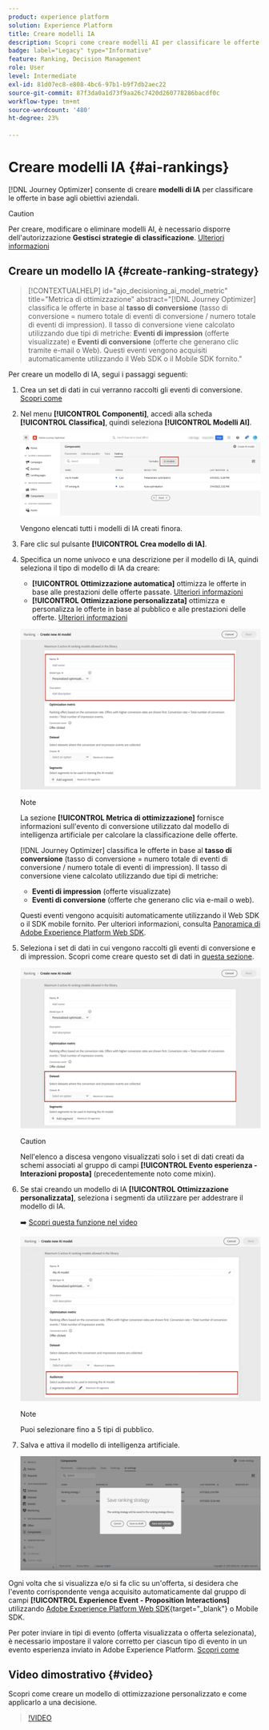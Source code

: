 ```yaml
---
product: experience platform
solution: Experience Platform
title: Creare modelli IA
description: Scopri come creare modelli AI per classificare le offerte
badge: label="Legacy" type="Informative"
feature: Ranking, Decision Management
role: User
level: Intermediate
exl-id: 81d07ec8-e808-4bc6-97b1-b9f7db2aec22
source-git-commit: 87f3da0a1d73f9aa26c7420d260778286bacdf0c
workflow-type: tm+mt
source-wordcount: '480'
ht-degree: 23%

---
```


# Creare modelli IA {#ai-rankings}

[!DNL Journey Optimizer] consente di creare **modelli di IA** per classificare le offerte in base agli obiettivi aziendali.

>[!CAUTION]
>
>Per creare, modificare o eliminare modelli AI, è necessario disporre dell&#39;autorizzazione **Gestisci strategie di classificazione**. [Ulteriori informazioni](../../administration/high-low-permissions.md#manage-ranking-strategies)

## Creare un modello IA {#create-ranking-strategy}

>[!CONTEXTUALHELP]
>id="ajo_decisioning_ai_model_metric"
>title="Metrica di ottimizzazione"
>abstract="[!DNL Journey Optimizer] classifica le offerte in base al **tasso di conversione** (tasso di conversione = numero totale di eventi di conversione / numero totale di eventi di impression). Il tasso di conversione viene calcolato utilizzando due tipi di metriche: **Eventi di impression** (offerte visualizzate) e **Eventi di conversione** (offerte che generano clic tramite e-mail o Web). Questi eventi vengono acquisiti automaticamente utilizzando il Web SDK o il Mobile SDK fornito."

Per creare un modello di IA, segui i passaggi seguenti:

1. Crea un set di dati in cui verranno raccolti gli eventi di conversione. [Scopri come](../data-collection/create-dataset.md)

1. Nel menu **[!UICONTROL Componenti]**, accedi alla scheda **[!UICONTROL Classifica]**, quindi seleziona **[!UICONTROL Modelli AI]**.

   ![](../assets/ai-ranking-list.png)

   Vengono elencati tutti i modelli di IA creati finora.

1. Fare clic sul pulsante **[!UICONTROL Crea modello di IA]**.

1. Specifica un nome univoco e una descrizione per il modello di IA, quindi seleziona il tipo di modello di IA da creare:

   * **[!UICONTROL Ottimizzazione automatica]** ottimizza le offerte in base alle prestazioni delle offerte passate. [Ulteriori informazioni](auto-optimization-model.md)
   * **[!UICONTROL Ottimizzazione personalizzata]** ottimizza e personalizza le offerte in base al pubblico e alle prestazioni delle offerte. [Ulteriori informazioni](personalized-optimization-model.md)

   ![](../assets/ai-ranking-fields.png)

   >[!NOTE]
   >
   >La sezione **[!UICONTROL Metrica di ottimizzazione]** fornisce informazioni sull&#39;evento di conversione utilizzato dal modello di intelligenza artificiale per calcolare la classificazione delle offerte.
   >
   >[!DNL Journey Optimizer] classifica le offerte in base al **tasso di conversione** (tasso di conversione = numero totale di eventi di conversione / numero totale di eventi di impression). Il tasso di conversione viene calcolato utilizzando due tipi di metriche:
   >* **Eventi di impression** (offerte visualizzate)
   >* **Eventi di conversione** (offerte che generano clic via e-mail o web).
   >
   >Questi eventi vengono acquisiti automaticamente utilizzando il Web SDK o il SDK mobile fornito. Per ulteriori informazioni, consulta [Panoramica di Adobe Experience Platform Web SDK](https://experienceleague.adobe.com/docs/experience-platform/edge/home.html).

1. Seleziona i set di dati in cui vengono raccolti gli eventi di conversione e di impression. Scopri come creare questo set di dati in [questa sezione](../data-collection/create-dataset.md). <!--This dataset needs to be associated with a schema that must have the **[!UICONTROL Proposition Interactions]** field group (previously known as mixin) associated with it.-->

   ![](../assets/ai-ranking-dataset-id.png)

   >[!CAUTION]
   >
   >Nell&#39;elenco a discesa vengono visualizzati solo i set di dati creati da schemi associati al gruppo di campi **[!UICONTROL Evento esperienza - Interazioni proposta]** (precedentemente noto come mixin).

1. Se stai creando un modello di IA **[!UICONTROL Ottimizzazione personalizzata]**, seleziona i segmenti da utilizzare per addestrare il modello di IA.

   ➡️ [Scopri questa funzione nel video](#video)

   ![](../assets/ai-ranking-segments.png)

   >[!NOTE]
   >
   >Puoi selezionare fino a 5 tipi di pubblico.

1. Salva e attiva il modello di intelligenza artificiale.

   ![](../assets/ai-ranking-save-activate.png)

<!--At this point, you must have:

* created the AI model,
* defined which type of event you want to capture - offer displayed (impression) and/or offer clicked (conversion),
* and in which dataset you want to collect the event data.-->

Ogni volta che si visualizza e/o si fa clic su un&#39;offerta, si desidera che l&#39;evento corrispondente venga acquisito automaticamente dal gruppo di campi **[!UICONTROL Experience Event - Proposition Interactions]** utilizzando [Adobe Experience Platform Web SDK](https://experienceleague.adobe.com/docs/experience-platform/edge/web-sdk-faq.html#what-is-adobe-experience-platform-web-sdk%3F){target="_blank"} o Mobile SDK.

Per poter inviare in tipi di evento (offerta visualizzata o offerta selezionata), è necessario impostare il valore corretto per ciascun tipo di evento in un evento esperienza inviato in Adobe Experience Platform. [Scopri come](../data-collection/schema-requirement.md)

## Video dimostrativo {#video}

Scopri come creare un modello di ottimizzazione personalizzato e come applicarlo a una decisione.

>[!VIDEO](https://video.tv.adobe.com/v/3419954?quality=12)
